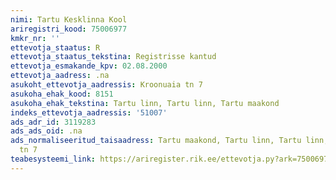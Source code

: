 ```yaml
---
nimi: Tartu Kesklinna Kool
ariregistri_kood: 75006977
kmkr_nr: ''
ettevotja_staatus: R
ettevotja_staatus_tekstina: Registrisse kantud
ettevotja_esmakande_kpv: 02.08.2000
ettevotja_aadress: .na
asukoht_ettevotja_aadressis: Kroonuaia tn 7
asukoha_ehak_kood: 8151
asukoha_ehak_tekstina: Tartu linn, Tartu linn, Tartu maakond
indeks_ettevotja_aadressis: '51007'
ads_adr_id: 3119283
ads_ads_oid: .na
ads_normaliseeritud_taisaadress: Tartu maakond, Tartu linn, Tartu linn, Kroonuaia
  tn 7
teabesysteemi_link: https://ariregister.rik.ee/ettevotja.py?ark=75006977&ref=rekvisiidid
---
```

